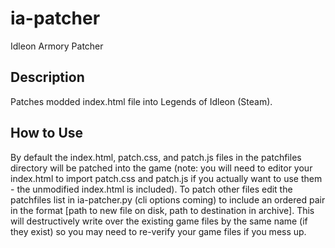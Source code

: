 # ia-patcher
 Idleon Armory Patcher
## Description
 Patches modded index.html file into Legends of Idleon (Steam).
## How to Use
 By default the index.html, patch.css, and patch.js files in the patchfiles directory will be patched into the game (note: you will need to editor your index.html to import patch.css and patch.js if you actually want to use them - the unmodified index.html is included). To patch other files edit the patchfiles list in ia-patcher.py (cli options coming) to include an ordered pair in the format [path to new file on disk, path to destination in archive]. This will destructively write over the existing game files by the same name (if they exist) so you may need to re-verify your game files if you mess up.